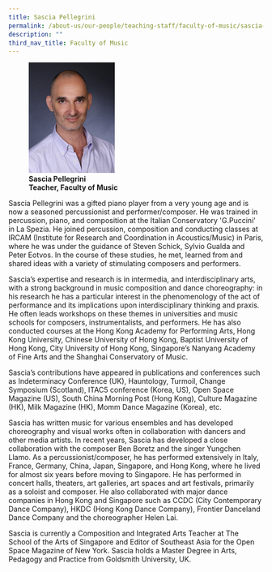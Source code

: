```yaml
---
title: Sascia Pellegrini
permalink: /about-us/our-people/teaching-staff/faculty-of-music/sascia-pellegrini/
description: ""
third_nav_title: Faculty of Music
---
```

<figure>
<img style="width:40%" src="/images/img_6367-sasica.jpg">
<figcaption> <strong>Sascia Pellegrini<br>
Teacher, Faculty of Music</strong>
</figcaption>
</figure>

Sascia Pellegrini was a gifted piano player from a very young age and is now a seasoned percussionist and performer/composer. He was trained in percussion, piano, and composition at the Italian Conservatory 'G.Puccini' in La Spezia. He joined percussion, composition and conducting classes at IRCAM (Institute for Research and Coordination in Acoustics/Music) in Paris, where he was under the guidance of Steven Schick, Sylvio Gualda and Peter Eotvos. In the course of these studies, he met, learned from and shared ideas with a variety of stimulating composers and performers.  
  
Sascia’s expertise and research is in intermedia, and interdisciplinary arts, with a strong background in music composition and dance choreography: in his research he has a particular interest in the phenomenology of the act of performance and its implications upon interdisciplinary thinking and praxis. He often leads workshops on these themes in universities and music schools for composers, instrumentalists, and performers. He has also conducted courses at the Hong Kong Academy for Performing Arts, Hong Kong University, Chinese University of Hong Kong, Baptist University of Hong Kong, City University of Hong Kong, Singapore’s Nanyang Academy of Fine Arts and the Shanghai Conservatory of Music.  
  
Sascia’s contributions have appeared in publications and conferences such as Indeterminacy Conference (UK), Hauntology, Turmoil, Change Symposium (Scotland), ITAC5 conference (Korea, US), Open Space Magazine (US), South China Morning Post (Hong Kong), Culture Magazine (HK), Milk Magazine (HK), Momm Dance Magazine (Korea), etc.  
  
Sascia has written music for various ensembles and has developed choreography and visual works often in collaboration with dancers and other media artists. In recent years, Sascia has developed a close collaboration with the composer Ben Boretz and the singer Yungchen Llamo. As a percussionist/composer, he has performed extensively in Italy, France, Germany, China, Japan, Singapore, and Hong Kong, where he lived for almost six years before moving to Singapore. He has performed in concert halls, theaters, art galleries, art spaces and art festivals, primarily as a soloist and composer. He also collaborated with major dance companies in Hong Kong and Singapore such as CCDC (City Contemporary Dance Company), HKDC (Hong Kong Dance Company), Frontier Danceland Dance Company and the choreographer Helen Lai.  
  
Sascia is currently a Composition and Integrated Arts Teacher at The School of the Arts of Singapore and Editor of Southeast Asia for the Open Space Magazine of New York. Sascia holds a Master Degree in Arts, Pedagogy and Practice from Goldsmith University, UK.